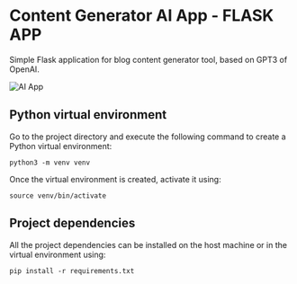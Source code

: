# Content Generator AI App - FLASK APP

Simple Flask application for blog content generator tool, based on GPT3 of OpenAI. 



![AI App](https://github.com/ivshin365/blog_content_generator_AI_Flask_APP/blob/main/app/static/screen1.png)


## Python virtual environment
Go to the project directory and execute the following command to create a Python virtual environment:

```
python3 -m venv venv
```
Once the virtual environment is created, activate it using:
```
source venv/bin/activate
```

## Project dependencies
All the project dependencies can be installed on the host machine or in the virtual environment using:
```
pip install -r requirements.txt
```
